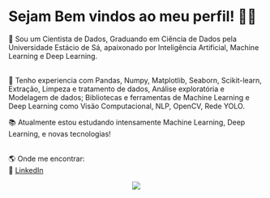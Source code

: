 # Sejam Bem vindos ao meu perfil! :wave:🖖

:brain: Sou um Cientista de Dados, Graduando em Ciência de Dados pela Universidade Estácio de Sá, apaixonado por Inteligência Artificial, Machine Learning e Deep Learning.
<br><br>

:seedling: Tenho experiencia com Pandas, Numpy, Matplotlib, Seaborn, Scikit-learn, Extração, Limpeza e tratamento de dados, Análise exploratória e Modelagem de dados; Bibliotecas e ferramentas de Machine Learning e Deep Learning como Visão Computacional, NLP, OpenCV, Rede YOLO.

:books: Atualmente estou estudando intensamente Machine Learning, Deep Learning, e novas tecnologias!
<br><br>

:earth_americas: Onde me encontrar: <br>
🎲 <a href= "https://www.linkedin.com/in/guilherme-ornelas-644b19182" rel="nofollow"> LinkedIn </a>
<br>

<div align="center">
<img max-width="500" src= "https://user-images.githubusercontent.com/89322549/170995667-a311defe-cfc7-4949-8fe9-a65b68c85446.gif" />
 </div>



